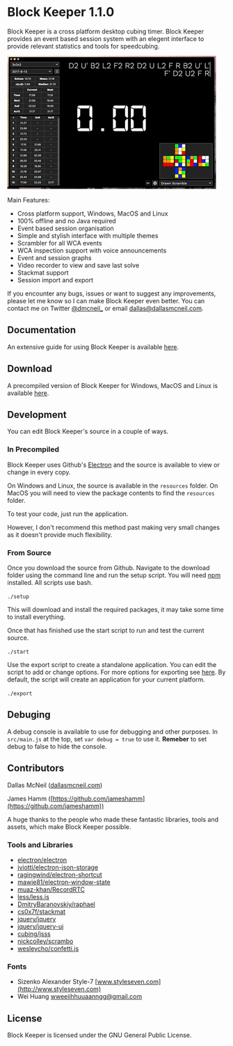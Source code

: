 # Block Keeper 1.1.0

Block Keeper is a cross platform desktop cubing timer. Block Keeper provides an event based session system with an elegent interface to provide relevant statistics and tools for speedcubing.

![alt text](https://github.com/DallasMcNeil/Block-Keeper/blob/master/docs/images/blockkeeper.gif)

Main Features:

- Cross platform support, Windows, MacOS and Linux
- 100% offline and no Java required
- Event based session organisation
- Simple and stylish interface with multiple themes
- Scrambler for all WCA events
- WCA inspection support with voice announcements
- Event and session graphs
- Video recorder to view and save last solve
- Stackmat support
- Session import and export

If you encounter any bugs, issues or want to suggest any improvements, please let me know so I can make Block Keeper even better. You can contact me on Twitter [@dmcneil_](https://twitter.com/dmcneil_) or email [dallas@dallasmcneil.com](mailto:dallas@dallasmcneil.com).

## Documentation

An extensive guide for using Block Keeper is available [here](https://dallasmcneil.com/projects/blockkeeper/guide).
  
## Download

A precompiled version of Block Keeper for Windows, MacOS and Linux is available [here](http://dallasmcneil.com/projects/blockkeeper).

## Development

You can edit Block Keeper's source in a couple of ways.

### In Precompiled

Block Keeper uses Github's [Electron](https://electron.atom.io) and the source is available to view or change in every copy. 

On Windows and Linux, the source is available in the `resources` folder. On MacOS you will need to view the package contents to find the `resources` folder.

To test your code, just run the application.

However, I don't recommend this method past making very small changes as it doesn't provide much flexibility.

### From Source

Once you download the source from Github. Navigate to the download folder using the command line and run the setup script. You will need [npm](https://www.npmjs.com/get-npm) installed. All scripts use bash.

`./setup`

This will download and install the required packages, it may take some time to install everything. 

Once that has finished use the start script to run and test the current source.

`./start`

Use the export script to create a standalone application. You can edit the script to add or change options. For more options for exporting see [here](https://github.com/electron-userland/electron-packager/blob/master/docs/api.md). By default, the script will create an application for your current platform.

`./export`

## Debuging

A debug console is available to use for debugging and other purposes. In `src/main.js` at the top, set `var debug = true` to use it. **Remeber** to set debug to false to hide the console.

## Contributors

Dallas McNeil ([dallasmcneil.com](https://dallasmcneil.com))

James Hamm ([https://github.com/jameshamm](https://github.com/jameshamm))

A huge thanks to the people who made these fantastic libraries, tools and assets, which make Block Keeper possible.

### Tools and Libraries

- [electron/electron](https://github.com/electron/electron) 
- [jviotti/electron-json-storage](https://github.com/jviotti/electron-json-storage)
- [ragingwind/electron-shortcut](https://github.com/ragingwind/electron-shortcut)
- [mawie81/electron-window-state](https://github.com/mawie81/electron-window-state)
- [muaz-khan/RecordRTC](https://github.com/muaz-khan/RecordRTC)
- [less/less.js](https://github.com/less/less.js)
- [DmitryBaranovskiy/raphael](https://github.com/DmitryBaranovskiy/raphael/blob/master/license.txt)
- [cs0x7f/stackmat](https://github.com/cs0x7f/stackmat)
- [jquery/jquery](https://github.com/jquery/jquery)
- [jquery/jquery-ui](https://github.com/jquery/jquery-ui)
- [cubing/jsss](https://github.com/cubing/jsss)
- [nickcolley/scrambo](https://github.com/nickcolley/scrambo)
- [wesleycho/confetti.js](https://github.com/wesleycho/confetti.js/)

### Fonts

- Sizenko Alexander Style-7 [www.styleseven.com](http://www.styleseven.com)
- Wei Huang [wweeiihhuuaanngg@gmail.com](mailto:wweeiihhuuaanngg@gmail.com)

## License

Block Keeper is licensed under the GNU General Public License.
